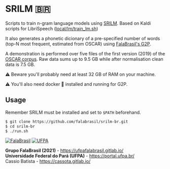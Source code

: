 # SRILM 🇧🇷

Scripts to train n-gram language models using 
[SRILM](http://www.speech.sri.com/projects/srilm/). Based on Kaldi scripts
for LibriSpeech ([local/lm/train_lm.sh](https://github.com/kaldi-asr/kaldi/blob/master/egs/librispeech/s5/local/lm/train_lm.sh))

It also generates a
phonetic dicionary of a pre-specified number of words (top-N most frequent,
estimated from OSCAR) using [FalaBrasil's G2P](https://hub.docker.com/r/falabrasil/g2p).

A demonstration is performed over five files of the first version (2019) of the
[OSCAR corpus](https://oscar-corpus.com/post/oscar-2019/#downloading-oscar).
Raw data sums up to 9.5 GB while after normalisation clean data is 7.5 GB.

:warning: Beware you'll probably need at least 32 GB of RAM on your machine.

:warning: You'll also need docker :whale: installed and running for G2P.


## Usage

Remember SRILM must be installed and set to `$PATH` beforehand.

```bash
$ git clone https://github.com/falabrasil/srilm-br.git
$ cd srilm-br
$ ./run.sh
```


[![FalaBrasil](https://gitlab.com/falabrasil/avatars/-/raw/main/logo_fb_git_footer.png)](https://ufpafalabrasil.gitlab.io/ "Visite o site do Grupo FalaBrasil") [![UFPA](https://gitlab.com/falabrasil/avatars/-/raw/main/logo_ufpa_git_footer.png)](https://portal.ufpa.br/ "Visite o site da UFPA")

__Grupo FalaBrasil (2021)__ - https://ufpafalabrasil.gitlab.io/    
__Universidade Federal do Pará (UFPA)__ - https://portal.ufpa.br/     
Cassio Batista - https://cassota.gitlab.io/
